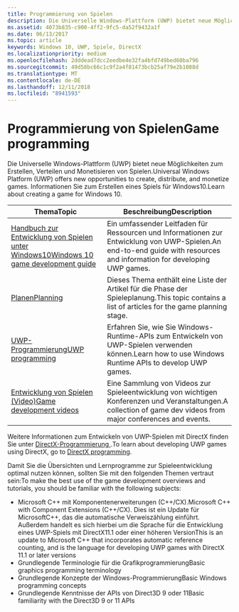 ```yaml
---
title: Programmierung von Spielen
description: Die Universelle Windows-Plattform (UWP) bietet neue Möglichkeiten zum Erstellen, Verteilen und Monetisieren von Spielen. Hier erhalten Sie Informationen zum Starten eines neuen Spiels oder Portieren eines vorhandenen Spiels.
ms.assetid: 4073b835-c900-4ff2-9fc5-da52f9432a1f
ms.date: 06/13/2017
ms.topic: article
keywords: Windows 10, UWP, Spiele, DirectX
ms.localizationpriority: medium
ms.openlocfilehash: 2dddead7dcc2eedbe4e32fa4bfd749bed60ba796
ms.sourcegitcommit: 49d58bc66c1c9f2a4f81473bcb25af79e2b1088d
ms.translationtype: MT
ms.contentlocale: de-DE
ms.lasthandoff: 12/11/2018
ms.locfileid: "8941593"
---
```

# <a name="game-programming"></a><span data-ttu-id="1a80b-105">Programmierung von Spielen</span><span class="sxs-lookup"><span data-stu-id="1a80b-105">Game programming</span></span>

<span data-ttu-id="1a80b-106">Die Universelle Windows-Plattform (UWP) bietet neue Möglichkeiten zum Erstellen, Verteilen und Monetisieren von Spielen.</span><span class="sxs-lookup"><span data-stu-id="1a80b-106">Universal Windows Platform (UWP) offers new opportunities to create, distribute, and monetize games.</span></span> <span data-ttu-id="1a80b-107">Informationen Sie zum Erstellen eines Spiels für Windows10.</span><span class="sxs-lookup"><span data-stu-id="1a80b-107">Learn about creating a game for Windows 10.</span></span>

| <span data-ttu-id="1a80b-108">Thema</span><span class="sxs-lookup"><span data-stu-id="1a80b-108">Topic</span></span> | <span data-ttu-id="1a80b-109">Beschreibung</span><span class="sxs-lookup"><span data-stu-id="1a80b-109">Description</span></span> |
|---------------------------------------------------------------------------------------------------------------------------------------------------|-------------------------------------------------------------------------------------------------------------------------------------------------------------------------------------------------------------------------------------------------------------------------------------------------------------------------------------------------------------------------------------------------------------------------------------------------------------------------------|
| [<span data-ttu-id="1a80b-110">Handbuch zur Entwicklung von Spielen unter Windows10</span><span class="sxs-lookup"><span data-stu-id="1a80b-110">Windows 10 game development guide</span></span>](e2e.md) | <span data-ttu-id="1a80b-111">Ein umfassender Leitfaden für Ressourcen und Informationen zur Entwicklung von UWP-Spielen.</span><span class="sxs-lookup"><span data-stu-id="1a80b-111">An end-to-end guide with resources and information for developing UWP games.</span></span> |
| [<span data-ttu-id="1a80b-112">Planen</span><span class="sxs-lookup"><span data-stu-id="1a80b-112">Planning</span></span>](planning.md) | <span data-ttu-id="1a80b-113">Dieses Thema enthält eine Liste der Artikel für die Phase der Spieleplanung.</span><span class="sxs-lookup"><span data-stu-id="1a80b-113">This topic contains a list of articles for the game planning stage.</span></span> |
| [<span data-ttu-id="1a80b-114">UWP-Programmierung</span><span class="sxs-lookup"><span data-stu-id="1a80b-114">UWP programming</span></span>](uwp-programming.md) | <span data-ttu-id="1a80b-115">Erfahren Sie, wie Sie Windows-Runtime-APIs zum Entwickeln von UWP-Spielen verwenden können.</span><span class="sxs-lookup"><span data-stu-id="1a80b-115">Learn how to use Windows Runtime APIs to develop UWP games.</span></span> |
| [<span data-ttu-id="1a80b-116">Entwicklung von Spielen (Video)</span><span class="sxs-lookup"><span data-stu-id="1a80b-116">Game development videos</span></span>](game-development-videos.md) | <span data-ttu-id="1a80b-117">Eine Sammlung von Videos zur Spieleentwicklung von wichtigen Konferenzen und Veranstaltungen.</span><span class="sxs-lookup"><span data-stu-id="1a80b-117">A collection of game dev videos from major conferences and events.</span></span> |

<span data-ttu-id="1a80b-118">Weitere Informationen zum Entwickeln von UWP-Spielen mit DirectX finden Sie unter [DirectX-Programmierung ](directx-programming.md).</span><span class="sxs-lookup"><span data-stu-id="1a80b-118">To learn about developing UWP games using DirectX, go to [DirectX programming](directx-programming.md).</span></span>

<span data-ttu-id="1a80b-119">Damit Sie die Übersichten und Lernprogramme zur Spieleentwicklung optimal nutzen können, sollten Sie mit den folgenden Themen vertraut sein:</span><span class="sxs-lookup"><span data-stu-id="1a80b-119">To make the best use of the game development overviews and tutorials, you should be familiar with the following subjects:</span></span>

-   <span data-ttu-id="1a80b-120">Microsoft C++ mit Komponentenerweiterungen (C++/CX).</span><span class="sxs-lookup"><span data-stu-id="1a80b-120">Microsoft C++ with Component Extensions (C++/CX).</span></span> <span data-ttu-id="1a80b-121">Dies ist ein Update für MicrosoftC++, das die automatische Verweiszählung einführt. Außerdem handelt es sich hierbei um die Sprache für die Entwicklung eines UWP-Spiels mit DirectX11.1 oder einer höheren Version</span><span class="sxs-lookup"><span data-stu-id="1a80b-121">This is an update to Microsoft C++ that incorporates automatic reference counting, and is the language for developing UWP games with DirectX 11.1 or later versions</span></span>
-   <span data-ttu-id="1a80b-122">Grundlegende Terminologie für die Grafikprogrammierung</span><span class="sxs-lookup"><span data-stu-id="1a80b-122">Basic graphics programming terminology</span></span>
-   <span data-ttu-id="1a80b-123">Grundlegende Konzepte der Windows-Programmierung</span><span class="sxs-lookup"><span data-stu-id="1a80b-123">Basic Windows programming concepts</span></span>
-   <span data-ttu-id="1a80b-124">Grundlegende Kenntnisse der APIs von Direct3D 9 oder 11</span><span class="sxs-lookup"><span data-stu-id="1a80b-124">Basic familiarity with the Direct3D 9 or 11 APIs</span></span>

 

 




